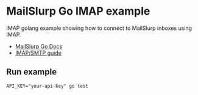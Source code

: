 # MailSlurp Go IMAP example
IMAP golang example showing how to connect to MailSlurp inboxes using IMAP.

- [MailSlurp Go Docs](https://www.mailslurp.com/docs/go/) 
- [IMAP/SMTP guide](https://docs.mailslurp.com/guides/imap-smtp/)

## Run example
```
API_KEY="your-api-key" go test
```
